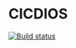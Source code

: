 # CICDIOS
[![Build status](https://build.appcenter.ms/v0.1/apps/288f1164-68b9-4f50-b855-e0d36aeb514b/branches/dev/badge)](https://appcenter.ms)
